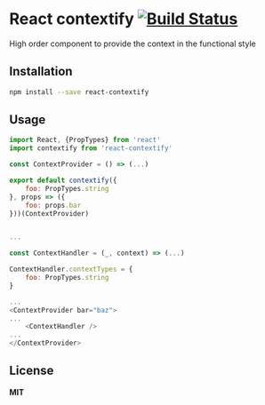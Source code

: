 # React contextify [![Build Status](https://travis-ci.org/babotech/react-contextify.svg?branch=master)](https://travis-ci.org/babotech/react-contextify)

High order component to provide the context in the functional style

## Installation

```bash
npm install --save react-contextify
```

## Usage

```javascript
import React, {PropTypes} from 'react'
import contextify from 'react-contextify'

const ContextProvider = () => (...)

export default contextify({
    foo: PropTypes.string
}, props => ({
    foo: props.bar
}))(ContextProvider)


...

const ContextHandler = (_, context) => (...)

ContextHandler.contextTypes = {
    foo: PropTypes.string
}

...
<ContextProvider bar="baz">
...
    <ContextHandler />
...
</ContextProvider>
```

## License

**MIT**

